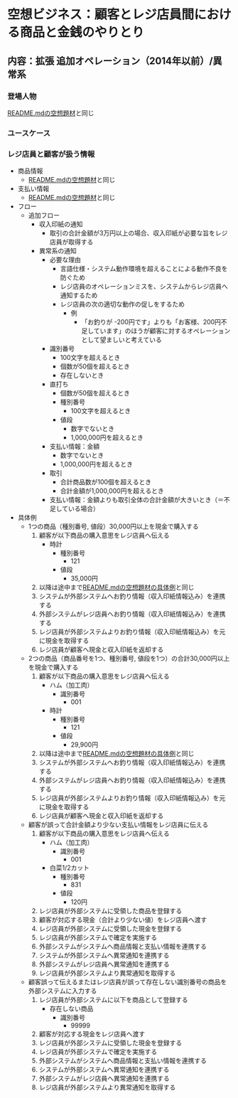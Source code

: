 # 空想ビジネス：顧客とレジ店員間における商品と金銭のやりとり

## 内容：拡張 追加オペレーション（2014年以前）/異常系

### 登場人物

[README.mdの空想題材](README.md)と同じ

### ユースケース

### レジ店員と顧客が扱う情報

* 商品情報
    * [README.mdの空想題材](README.md)と同じ
* 支払い情報
    * [README.mdの空想題材](README.md)と同じ
* フロー
    * 追加フロー
        * 収入印紙の通知
            * 取引の合計金額が3万円以上の場合、収入印紙が必要な旨をレジ店員が取得する
        * 異常系の通知
            * 必要な理由
                * 言語仕様・システム動作環境を超えることによる動作不良を防ぐため
                * レジ店員のオペレーションミスを、システムからレジ店員へ通知するため
                * レジ店員の次の適切な動作の促しをするため
                    * 例
                        * 「お釣りが -200円です」よりも「お客様、200円不足しています」のほうが顧客に対するオペレーションとして望ましいと考えている
            * 識別番号
                * 100文字を超えるとき
                * 個数が50個を超えるとき
                * 存在しないとき
            * 直打ち
                * 個数が50個を超えるとき
                * 種別番号
                    * 100文字を超えるとき
                * 値段
                    * 数字でないとき
                    * 1,000,000円を超えるとき
            * 支払い情報：金額
                * 数字でないとき
                * 1,000,000円を超えるとき
            * 取引
                * 合計商品数が100個を超えるとき
                * 合計金額が1,000,000円を超えるとき
            * 支払い情報：金額よりも取引全体の合計金額が大きいとき（＝不足している場合）
* 具体例
    * 1つの商品（種別番号, 値段）30,000円以上を現金で購入する
        1. 顧客が以下商品の購入意思をレジ店員へ伝える
            * 時計
                * 種別番号
                    * 121
                * 値段
                    * 35,000円
        2. 以降は途中まで[README.mdの空想題材の具体例](README.md)と同じ
        3. システムが外部システムへお釣り情報（収入印紙情報込み）を連携する
        4. 外部システムがレジ店員へお釣り情報（収入印紙情報込み）を連携する
        5. レジ店員が外部システムよりお釣り情報（収入印紙情報込み）を元に現金を取得する
        6. レジ店員が顧客へ現金と収入印紙を返却する
    * 2つの商品（商品番号を1つ、種別番号, 値段を1つ）の合計30,000円以上を現金で購入する
        1. 顧客が以下商品の購入意思をレジ店員へ伝える
            * ハム（加工肉）
                * 識別番号
                    * 001
            * 時計
                * 種別番号
                    * 121
                * 値段
                    * 29,900円
        2. 以降は途中まで[README.mdの空想題材の具体例](README.md)と同じ
        3. システムが外部システムへお釣り情報（収入印紙情報込み）を連携する
        4. 外部システムがレジ店員へお釣り情報（収入印紙情報込み）を連携する
        5. レジ店員が外部システムよりお釣り情報（収入印紙情報込み）を元に現金を取得する
        6. レジ店員が顧客へ現金と収入印紙を返却する
    * 顧客が誤って合計金額より少ない支払い情報をレジ店員に伝える
        1. 顧客が以下商品の購入意思をレジ店員へ伝える
            * ハム（加工肉）
                * 識別番号
                    * 001
            * 白菜1/2カット
                * 種別番号
                    * 831
                * 値段
                    * 120円
        2. レジ店員が外部システムに受領した商品を登録する
        3. 顧客が対応する現金（合計より少ない値）をレジ店員へ渡す
        4. レジ店員が外部システムに受領した現金を登録する
        5. レジ店員が外部システムで確定を実施する
        6. 外部システムがシステムへ商品情報と支払い情報を連携する
        7. システムが外部システムへ異常通知を連携する
        8. 外部システムがレジ店員へ異常通知を連携する
        9. レジ店員が外部システムより異常通知を取得する
    * 顧客誤って伝えるまたはレジ店員が誤って存在しない識別番号の商品を外部システムに入力する
        1. レジ店員が外部システムに以下を商品として登録する
           * 存在しない商品
             * 識別番号
               * 99999
        2. 顧客が対応する現金をレジ店員へ渡す
        3. レジ店員が外部システムに受領した現金を登録する
        4. レジ店員が外部システムで確定を実施する
        5. 外部システムがシステムへ商品情報と支払い情報を連携する
        6. システムが外部システムへ異常通知を連携する
        7. 外部システムがレジ店員へ異常通知を連携する
        8. レジ店員が外部システムより異常通知を取得する
